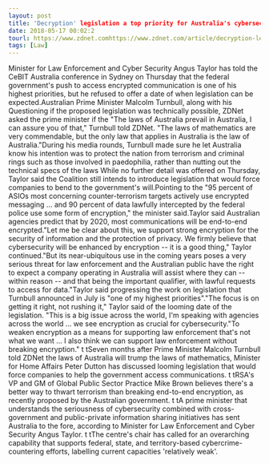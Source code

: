 ```yaml
---
layout: post
title: 'Decryption' legislation a top priority for Australia's cybersecurity minister
date: 2018-05-17 00:02:2
tourl: https://www.zdnet.comhttps://www.zdnet.com/article/decryption-legislation-a-top-priority-for-australias-cybersecurity-minister/
tags: [Law]
---
```

Minister for Law Enforcement and Cyber Security Angus Taylor has told the CeBIT Australia conference in Sydney on Thursday that the federal government's push to access encrypted communication is one of his highest priorities, but he refused to offer a date of when legislation can be expected.Australian Prime Minister Malcolm Turnbull, along with his Questioning if the proposed legislation was technically possible, ZDNet asked the prime minister if the "The laws of Australia prevail in Australia, I can assure you of that," Turnbull told ZDNet. "The laws of mathematics are very commendable, but the only law that applies in Australia is the law of Australia."During his media rounds, Turnbull made sure he let Australia know his intention was to protect the nation from terrorism and criminal rings such as those involved in paedophilia, rather than nutting out the technical specs of the laws While no further detail was offered on Thursday, Taylor said the Coalition still intends to introduce legislation that would force companies to bend to the government's will.Pointing to the "95 percent of ASIOs most concerning counter-terrorism targets actively use encrypted messaging ... and 90 percent of data lawfully intercepted by the federal police use some form of encryption," the minister said.Taylor said Australian agencies predict that by 2020, most communications will be end-to-end encrypted."Let me be clear about this, we support strong encryption for the security of information and the protection of privacy. We firmly believe that cybersecurity will be enhanced by encryption -- it is a good thing," Taylor continued."But its near-ubiquitous use in the coming years poses a very serious threat for law enforcement and the Australian public have the right to expect a company operating in Australia will assist where they can -- within reason -- and that being the important qualifier, with lawful requests to access for data."Taylor said progressing the work on legislation that Turnbull announced in July is "one of my highest priorities"."The focus is on getting it right, not rushing it," Taylor said of the looming date of the legislation. "This is a big issue across the world, I'm speaking with agencies across the world ... we see encryption as crucial for cybersecurity."To weaken encryption as a means for supporting law enforcement that's not what we want ... I also think we can support law enforcement without breaking encryption." t tSeven months after Prime Minister Malcolm Turnbull told ZDNet the laws of Australia will trump the laws of mathematics, Minister for Home Affairs Peter Dutton has discussed looming legislation that would force companies to help the government access communications. t tRSA's VP and GM of Global Public Sector Practice Mike Brown believes there's a better way to thwart terrorism than breaking end-to-end encryption, as recently proposed by the Australian government. t tA prime minister that understands the seriousness of cybersecurity combined with cross-government and public-private information sharing initiatives has sent Australia to the fore, according to Minister for Law Enforcement and Cyber Security Angus Taylor. t tThe centre's chair has called for an overarching capability that supports federal, state, and territory-based cybercrime-countering efforts, labelling current capacities 'relatively weak'.